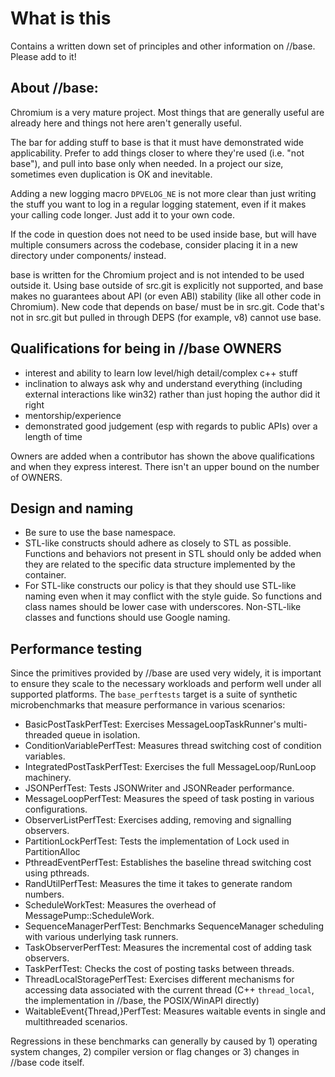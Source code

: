 # What is this
Contains a written down set of principles and other information on //base.
Please add to it!

## About //base:

Chromium is a very mature project. Most things that are generally useful are
already here and things not here aren't generally useful.

The bar for adding stuff to base is that it must have demonstrated wide
applicability. Prefer to add things closer to where they're used (i.e. "not
base"), and pull into base only when needed. In a project our size,
sometimes even duplication is OK and inevitable.

Adding a new logging macro `DPVELOG_NE` is not more clear than just
writing the stuff you want to log in a regular logging statement, even
if it makes your calling code longer. Just add it to your own code.

If the code in question does not need to be used inside base, but will have
multiple consumers across the codebase, consider placing it in a new directory
under components/ instead.

base is written for the Chromium project and is not intended to be used
outside it.  Using base outside of src.git is explicitly not supported,
and base makes no guarantees about API (or even ABI) stability (like all
other code in Chromium).  New code that depends on base/ must be in
src.git. Code that's not in src.git but pulled in through DEPS (for
example, v8) cannot use base.

## Qualifications for being in //base OWNERS
  * interest and ability to learn low level/high detail/complex c++ stuff
  * inclination to always ask why and understand everything (including external
    interactions like win32) rather than just hoping the author did it right
  * mentorship/experience
  * demonstrated good judgement (esp with regards to public APIs) over a length
    of time

Owners are added when a contributor has shown the above qualifications and
when they express interest. There isn't an upper bound on the number of OWNERS.

## Design and naming
  * Be sure to use the base namespace.
  * STL-like constructs should adhere as closely to STL as possible. Functions
    and behaviors not present in STL should only be added when they are related
    to the specific data structure implemented by the container.
  * For STL-like constructs our policy is that they should use STL-like naming
    even when it may conflict with the style guide. So functions and class names
    should be lower case with underscores. Non-STL-like classes and functions
    should use Google naming.

## Performance testing

Since the primitives provided by //base are used very widely, it is important to
ensure they scale to the necessary workloads and perform well under all
supported platforms. The `base_perftests` target is a suite of
synthetic microbenchmarks that measure performance in various scenarios:

  * BasicPostTaskPerfTest: Exercises MessageLoopTaskRunner's multi-threaded
    queue in isolation.
  * ConditionVariablePerfTest: Measures thread switching cost of condition
    variables.
  * IntegratedPostTaskPerfTest: Exercises the full MessageLoop/RunLoop
    machinery.
  * JSONPerfTest: Tests JSONWriter and JSONReader performance.
  * MessageLoopPerfTest: Measures the speed of task posting in various
    configurations.
  * ObserverListPerfTest: Exercises adding, removing and signalling observers.
  * PartitionLockPerfTest: Tests the implementation of Lock used in
    PartitionAlloc
  * PthreadEventPerfTest: Establishes the baseline thread switching cost using
    pthreads.
  * RandUtilPerfTest: Measures the time it takes to generate random numbers.
  * ScheduleWorkTest: Measures the overhead of MessagePump::ScheduleWork.
  * SequenceManagerPerfTest: Benchmarks SequenceManager scheduling with various
    underlying task runners.
  * TaskObserverPerfTest: Measures the incremental cost of adding task
    observers.
  * TaskPerfTest: Checks the cost of posting tasks between threads.
  * ThreadLocalStoragePerfTest: Exercises different mechanisms for accessing
    data associated with the current thread (C++ `thread_local`, the
    implementation in //base, the POSIX/WinAPI directly)
  * WaitableEvent{Thread,}PerfTest: Measures waitable events in single and
    multithreaded scenarios.

Regressions in these benchmarks can generally by caused by 1) operating system
changes, 2) compiler version or flag changes or 3) changes in //base code
itself.
